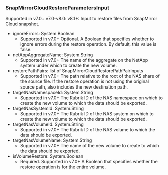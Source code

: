 ### SnapMirrorCloudRestoreParametersInput
Supported in v7.0+
  v7.0-v8.0: 
  v8.1+: Input to restore files from SnapMirror Cloud snapshot.

- ignoreErrors: System.Boolean
  - Supported in v7.0+
      Optional. A Boolean that specifies whether to ignore errors during the restore operation. By default, this value is false.
- netAppAggregateName: System.String
  - Supported in v7.0+
      The name of the aggregate on the NetApp system under which to create the new volume.
- restorePathPairs: list of SnapMirrorCloudRestorePathPairInputs
  - Supported in v7.0+
      The path relative to the root of the NAS share of the source file. If the restore operation is not using the original source path, also includes the new destination path.
- targetNasNamespaceId: System.String
  - Supported in v7.0+
      The Rubrik ID of the NAS namespace on which to create the new volume to which the data should be exported.
- targetNasSystemId: System.String
  - Supported in v7.0+
      The Rubrik ID of the NAS system on which to create the new volume to which the data should be exported.
- targetNasVolumeId: System.String
  - Supported in v7.0+
      The Rubrik ID of the NAS volume to which the data should be exported.
- targetNasVolumeName: System.String
  - Supported in v7.0+
      The name of the new volume to create to which the data should be exported.
- isVolumeRestore: System.Boolean
  - Required. Supported in v7.0+
      A Boolean that specifies whether the restore operation is for the entire volume.
